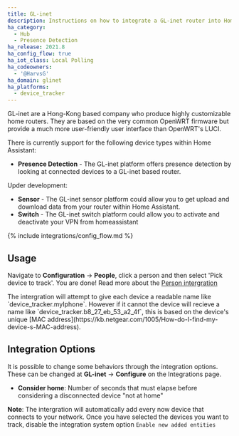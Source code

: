 ```yaml
---
title: GL-inet
description: Instructions on how to integrate a GL-inet router into Home Assistant.
ha_category:
  - Hub
  - Presence Detection
ha_release: 2021.8
ha_config_flow: true
ha_iot_class: Local Polling
ha_codeowners:
  - '@HarvsG'
ha_domain: glinet
ha_platforms:
  - device_tracker
---
```


GL-inet are a Hong-Kong based company who produce highly customizable home routers. They are based on the very common OpenWRT firmware but provide a much more user-friendly user interface than OpenWRT's LUCI.

There is currently support for the following device types within Home Assistant:

- **Presence Detection** - The GL-inet platform offers presence detection by looking at connected devices to a GL-inet based router.

Upder development:
- **Sensor** - The GL-inet sensor platform could allow you to get upload and download data from your router within Home Assistant.
- **Switch** - The GL-inet switch platform could allow you to activate and deactivate your VPN from homeassistant

{% include integrations/config_flow.md %}

## Usage
Navigate to **Configuration** -> **People**, click a person and then select 'Pick device to track'. You are done! Read more about the [Person intergration](https://www.home-assistant.io/integrations/person/)
<div class='note warning'>
The intergration will attempt to give each device a readable name like `device_tracker.myIphone`. However if it cannot the device will recieve a name like `device_tracker.b8_27_eb_53_a2_4f`, this is based on the device's unique [MAC address](https://kb.netgear.com/1005/How-do-I-find-my-device-s-MAC-address).

</div>


## Integration Options

It is possible to change some behaviors through the integration options. These can be changed at **GL-inet** -> **Configure** on the Integrations page.

- **Consider home**: Number of seconds that must elapse before considering a disconnected device "not at home"

**Note**: The intergration will automatically add every now device that connects to your network. Once you have selected the devices you want to track, disable the integration system option `Enable new added entities`
